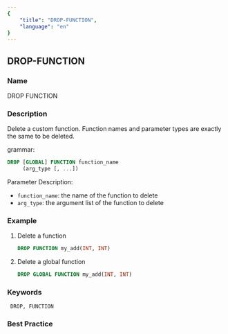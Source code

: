 ```yaml
---
{
    "title": "DROP-FUNCTION",
    "language": "en"
}
---
```


<!--
Licensed to the Apache Software Foundation (ASF) under one
or more contributor license agreements.  See the NOTICE file
distributed with this work for additional information
regarding copyright ownership.  The ASF licenses this file
to you under the Apache License, Version 2.0 (the
"License"); you may not use this file except in compliance
with the License.  You may obtain a copy of the License at

  http://www.apache.org/licenses/LICENSE-2.0

Unless required by applicable law or agreed to in writing,
software distributed under the License is distributed on an
"AS IS" BASIS, WITHOUT WARRANTIES OR CONDITIONS OF ANY
KIND, either express or implied.  See the License for the
specific language governing permissions and limitations
under the License.
-->

## DROP-FUNCTION

### Name

DROP FUNCTION

### Description

Delete a custom function. Function names and parameter types are exactly the same to be deleted.

grammar:

```sql
DROP [GLOBAL] FUNCTION function_name
     (arg_type [, ...])
````

Parameter Description:

- `function_name`: the name of the function to delete
- `arg_type`: the argument list of the function to delete

### Example

1. Delete a function

    ```sql
    DROP FUNCTION my_add(INT, INT)
    ````
2. Delete a global function

    ```sql
    DROP GLOBAL FUNCTION my_add(INT, INT)
    ````   

### Keywords

     DROP, FUNCTION

### Best Practice
